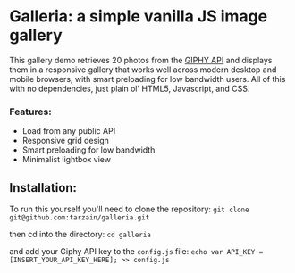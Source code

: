 # Galleria: a simple vanilla JS image gallery
This gallery demo retrieves 20 photos from the [GIPHY API](https://github.com/Giphy/GiphyAPI) and displays them in a responsive gallery that works well across modern desktop and mobile browsers, with smart preloading for low bandwidth users. All of this with no dependencies, just plain ol' HTML5, Javascript, and CSS.

### Features:
+ Load from any public API
+ Responsive grid design
+ Smart preloading for low bandwidth
+ Minimalist lightbox view

## Installation:
To run this yourself you'll need to clone the repository:
`git clone git@github.com:tarzain/galleria.git`

then cd into the directory:
`cd galleria`

and add your Giphy API key to the `config.js` file:
`echo var API_KEY = [INSERT_YOUR_API_KEY_HERE]; >> config.js`